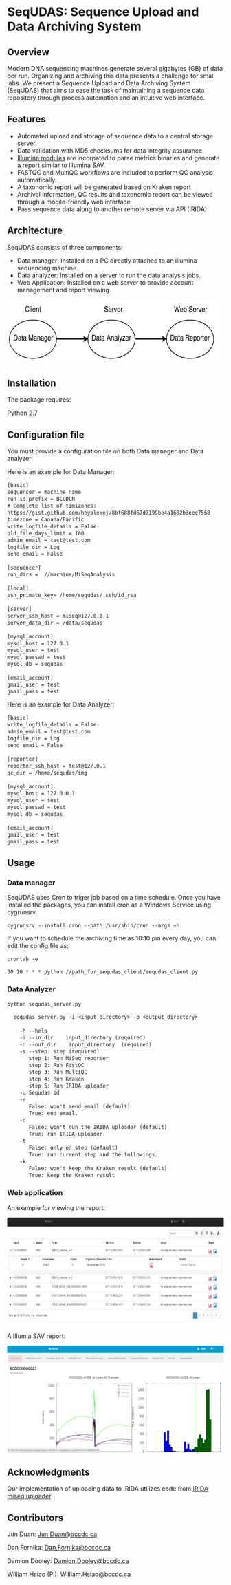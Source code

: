 # SeqUDAS: Sequence Upload and Data Archiving System

## Overview

Modern DNA sequencing machines generate several gigabytes (GB) of data per run. Organizing and archiving this data presents a challenge for small labs. We present a Sequence Upload and Data Archiving System (SeqUDAS) that aims to ease the task of maintaining a sequence data repository through process automation and an intuitive web interface.

## Features

- Automated upload and storage of sequence data to a central storage server.
- Data validation with MD5 checksums for data integrity assurance
- [Illumina modules](https://bitbucket.org/invitae/illuminate) are incorpated to parse metrics binaries and generate a report similar to Illumina SAV.
- FASTQC and MultiQC workflows are included to perform QC analysis automatically.
- A taxonomic report will be generated based on Kraken report 
- Archival information, QC results and taxonomic report can be viewed through a mobile-friendly web interface
- Pass sequence data along to another remote server via API (IRIDA) 

## Architecture

SeqUDAS consists of three components:

- Data manager: Installed on a PC directly attached to an illumina sequencing machine.
- Data analyzer: Installed on a server to run the data analysis jobs.
- Web Application: Installed on a web server to provide account management and report viewing.

<img src="https://github.com/duanjunhyq/sequdas/blob/master/docs/images/sequdas-architecture.jpg" width="600" height="150">

## Installation

The package requires:

Python 2.7

## Configuration file

You must provide a configuration file on both Data manager and Data analyzer.

Here is an example for Data Manager:

```
[basic]
sequencer = machine_name
run_id_prefix = BCCDCN
# Complete list of timizones: https://gist.github.com/heyalexej/8bf688fd67d7199be4a1682b3eec7568
timezone = Canada/Pacific
write_logfile_details = False
old_file_days_limit = 180
admin_email = test@test.com
logfile_dir = Log
send_email = False

[sequencer]
run_dirs =  //machine/MiSeqAnalysis

[local]
ssh_primate_key= /home/sequdas/.ssh/id_rsa

[server]
server_ssh_host = miseq@127.0.0.1
server_data_dir = /data/sequdas

[mysql_account]
mysql_host = 127.0.1
mysql_user = test
mysql_passwd = test
mysql_db = sequdas

[email_account]
gmail_user = test
gmail_pass = test

```

Here is an example for Data Analyzer:

```
[basic]
write_logfile_details = False
admin_email = test@test.com
logfile_dir = Log
send_email = False

[reporter]
reporter_ssh_host = test@127.0.1
qc_dir = /home/sequdas/img

[mysql_account]
mysql_host = 127.0.0.1
mysql_user = test
mysql_passwd = test
mysql_db = sequdas

[email_account]
gmail_user = test
gmail_pass = test

```

## Usage

### Data manager

SeqUDAS uses Cron to triger job based on a time schedule. Once you have installed the packages, you can install cron as a Windows Service using cygrunsrv.

```
cygrunsrv --install cron --path /usr/sbin/cron --args –n
```
 
If you want to schedule the archiving time as 10:10 pm every day, you can edit the config file as:

```
crontab -e 
```

```
30 10 * * * python //path_for_sequdas_client/sequdas_client.py
```

### Data Analyzer

```
python sequdas_server.py
```


```
  sequdas_server.py -i <input_directory> -o <output_directory>
    
    -h --help
    -i --in_dir    input_directory (required)
    -o --out_dir    input_directory  (required)
    -s --step  step (required)
       step 1: Run MiSeq reporter
       step 2: Run FastQC
       step 3: Run MultiQC
       step 4: Run Kraken
       step 5: Run IRIDA uploader
    -u Sequdas id
    -e
       False: won't send email (default)
       True: end email.    
    -n
       False: won't run the IRIDA uploader (default)
       True: run IRIDA uploader.
    -t 
       False: only on step (default)
       True: run current step and the followings.
    -k
       False: won't keep the Kraken result (default)
       True: keep the Kraken result

```

### Web application
An example for viewing the report:

<img src="https://github.com/duanjunhyq/sequdas/blob/master/docs/images/sequdas_index_ex.jpg" width="700" height="250">

A Illumia SAV report:

<img src="https://github.com/duanjunhyq/sequdas/blob/master/docs/images/sequdas_SAV_ex.jpg" width="700" height="250">


## Acknowledgments
Our implementation of uploading data to IRIDA utilizes code from [IRIDA miseq uploader](https://github.com/phac-nml/irida-miseq-uploader).

## Contributors
Jun Duan: Jun.Duan@bccdc.ca

Dan Fornika: Dan.Fornika@bccdc.ca

Damion Dooley: Damion.Dooley@bccdc.ca 

William Hsiao (PI): William.Hsiao@bccdc.ca 

